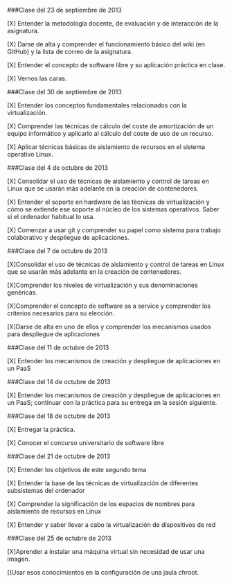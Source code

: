 ###Clase del 23 de septiembre de 2013

[X] Entender la metodología docente, de evaluación y de interacción de la asignatura.

[X] Darse de alta y comprender el funcionamiento básico del wiki (en GitHub) y la lista de correo de la asignatura.

[X] Entender el concepto de software libre y su aplicación práctica en clase.

[X] Vernos las caras.

###Clase del 30 de septiembre de 2013

[X] Entender los conceptos fundamentales relacionados con la virtualización.

[X] Comprender las técnicas de cálculo del coste de amortización de un equipo informático y aplicarlo al cálculo del coste de uso de un recurso.

[X] Aplicar técnicas básicas de aislamiento de recursos en el sistema operativo Linux.

###Clase del 4 de octubre de 2013

[X] Consolidar el uso de técnicas de aislamiento y control de tareas en Linux que se usarán más adelante en la creación de contenedores.

[X] Entender el soporte en hardware de las técnicas de virtualización y cómo se extiende ese soporte al núcleo de los sistemas operativos. Saber si el ordenador habitual lo usa.

[X] Comenzar a usar git y comprender su papel como sistema para trabajo colaborativo y despliegue de aplicaciones.

###Clase del 7 de octubre de 2013

[X]Consolidar el uso de técnicas de aislamiento y control de tareas en Linux que se usarán más adelante en la creación de contenedores.

[X]Comprender los niveles de virtualización y sus denominaciones genéricas.

[X]Comprender el concepto de software as a service y comprender los criterios necesarios para su elección.

[X]Darse de alta en uno de ellos y comprender los mecanismos usados para despliegue de aplicaciones

###Clase del 11 de octubre de 2013

[X] Entender los mecanismos de creación y despliegue de aplicaciones en un PaaS

###Clase del 14 de octubre de 2013

[X] Entender los mecanismos de creación y despliegue de aplicaciones en un PaaS; continuar con la práctica para su entrega en la sesión siguiente.

###Clase del 18 de octubre de 2013

[X] Entregar la práctica.

[X] Conocer el concurso universitario de software libre

###Clase del 21 de octubre de 2013

[X] Entender los objetivos de este segundo tema

[X] Entender la base de las técnicas de virtualización de diferentes subsistemas del ordenador

[X] Comprender la significación de los espacios de nombres para aislamiento de recursos en Linux

[X] Entender y saber llevar a cabo la virtualización de dispositivos de red

###Clase del 25 de octubre de 2013

[X]Aprender a instalar una máquina virtual sin necesidad de usar una imagen.

[]Usar esos conocimientos en la configuración de una jaula chroot.
